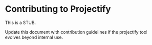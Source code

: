 # Contributing to Projectify

This is a STUB.

Update this document with contribution guidelines if the projectify tool evolves beyond internal use.
